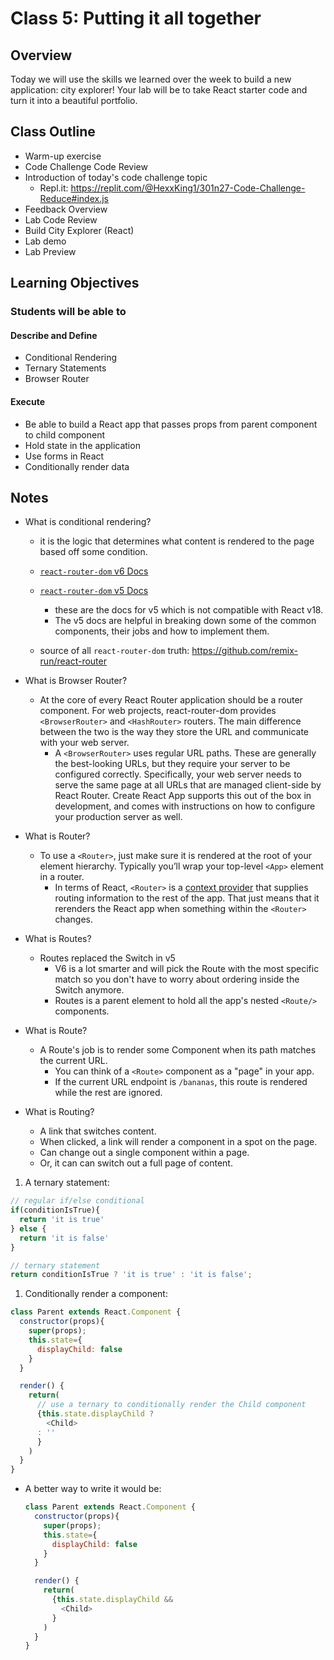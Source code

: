 # Class 5: Putting it all together

## Overview

Today we will use the skills we learned over the week to build a new application: city explorer! Your lab will be to take React starter code and turn it into a beautiful portfolio.

## Class Outline

- Warm-up exercise
- Code Challenge Code Review
- Introduction of today's code challenge topic
  - Repl.it: <https://replit.com/@HexxKing1/301n27-Code-Challenge-Reduce#index.js>
- Feedback Overview
- Lab Code Review
- Build City Explorer (React)
- Lab demo
- Lab Preview

## Learning Objectives

### Students will be able to

#### Describe and Define

- Conditional Rendering
- Ternary Statements
- Browser Router

#### Execute

- Be able to build a React app that passes props from parent component to child component
- Hold state in the application
- Use forms in React
- Conditionally render data

## Notes

- What is conditional rendering?
  - it is the logic that determines what content is rendered to the page based off some condition.

  - [`react-router-dom` v6 Docs](https://reactrouter.com/docs/en/v6/getting-started/overview)
  - [`react-router-dom` v5 Docs](https://v5.reactrouter.com/web/guides/primary-components)
    - these are the docs for v5 which is not compatible with React v18.
    - The v5 docs are helpful in breaking down some of the common components, their jobs and how to implement them.
  - source of all `react-router-dom` truth: <https://github.com/remix-run/react-router>

- What is Browser Router?
  - At the core of every React Router application should be a router component. For web projects, react-router-dom provides `<BrowserRouter>` and `<HashRouter>` routers. The main difference between the two is the way they store the URL and communicate with your web server.
      - A `<BrowserRouter>` uses regular URL paths. These are generally the best-looking URLs, but they require your server to be configured correctly. Specifically, your web server needs to serve the same page at all URLs that are managed client-side by React Router. Create React App supports this out of the box in development, and comes with instructions on how to configure your production server as well.

- What is Router?
  - To use a `<Router>`, just make sure it is rendered at the root of your element hierarchy. Typically you’ll wrap your top-level `<App>` element in a router.
    - In terms of React, `<Router>` is a [context provider](https://reactjs.org/docs/context.html#contextprovider) that supplies routing information to the rest of the app. That just means that it rerenders the React app when something within the `<Router>` changes.

- What is Routes?
  - Routes replaced the Switch in v5
    - V6 is a lot smarter and will pick the Route with the most specific match so you don't have to worry about ordering inside the Switch anymore.
    - Routes is a parent element to hold all the app's nested `<Route/>` components.

- What is Route?
  - A Route's job is to render some Component when its path matches the current URL.
    - You can think of a `<Route>` component as a "page" in your app.
    - If the current URL endpoint is `/bananas`, this route is rendered while the rest are ignored.

- What is Routing?
  - A link that switches content.
  - When clicked, a link will render a component in a spot on the page.
  - Can change out a single component within a page.
  - Or, it can can switch out a full page of content.

1. A ternary statement:

  ```javaScript
  // regular if/else conditional
  if(conditionIsTrue){
    return 'it is true'
  } else {
    return 'it is false'
  }

  // ternary statement
  return conditionIsTrue ? 'it is true' : 'it is false';
  ```

1. Conditionally render a component:

  ```javaScript
  class Parent extends React.Component {
    constructor(props){
      super(props);
      this.state={
        displayChild: false
      }
    }

    render() {
      return(
        // use a ternary to conditionally render the Child component
        {this.state.displayChild ?
          <Child>
        : ''
        }
      )
    }
  }
  ```

- A better way to write it would be:

  ```javaScript
  class Parent extends React.Component {
    constructor(props){
      super(props);
      this.state={
        displayChild: false
      }
    }

    render() {
      return(
        {this.state.displayChild &&
          <Child>
        }
      )
    }
  }
  ```
